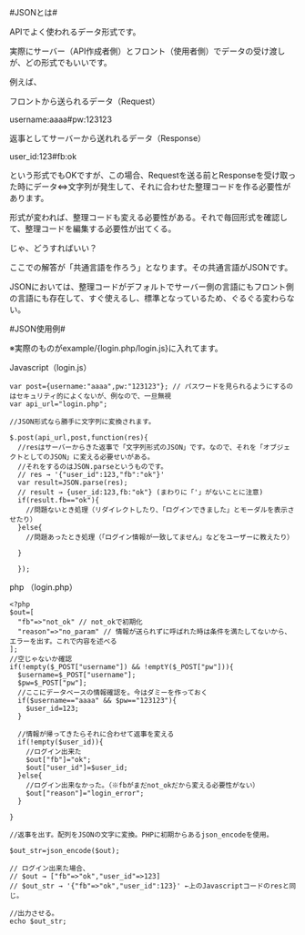 #JSONとは#

APIでよく使われるデータ形式です。

実際にサーバー（API作成者側）とフロント（使用者側）でデータの受け渡しが、どの形式でもいいです。

例えば、

フロントから送られるデータ（Request）

username:aaaa#pw:123123

返事としてサーバーから送れれるデータ（Response）

user_id:123#fb:ok

という形式でもOKですが、この場合、Requestを送る前とResponseを受け取った時にデータ⇔文字列が発生して、それに合わせた整理コードを作る必要性があります。

形式が変われば、整理コードも変える必要性がある。それで毎回形式を確認して、整理コードを編集する必要性が出てくる。

じゃ、どうすればいい？

ここでの解答が「共通言語を作ろう」となります。その共通言語がJSONです。

JSONにおいては、整理コードがデフォルトでサーバー側の言語にもフロント側の言語にも存在して、すぐ使えるし、標準となっているため、ぐるぐる変わらない。

#JSON使用例#

※実際のものがexample/{login.php/login.js}に入れてます。

Javascript（login.js）

```
var post={username:"aaaa",pw:"123123"}; // パスワードを見られるようにするのはセキュリティ的によくないが、例なので、一旦無視
var api_url="login.php";

//JSON形式なら勝手に文字列に変換されます。

$.post(api_url,post,function(res){
  //resはサーバーからきた返事で「文字列形式のJSON」です。なので、それを「オブジェクトとしてのJSON」に変える必要せいがある。
  //それをするのはJSON.parseというものです。
  // res → '{"user_id":123,"fb":"ok"}'
  var result=JSON.parse(res);
  // result → {user_id:123,fb:"ok"} (まわりに「'」がないことに注意)
  if(result.fb=="ok"){
    //問題ないとき処理（リダイレクトしたり、「ログインできました」とモーダルを表示させたり）
  }else{
    //問題あったとき処理（「ログイン情報が一致してません」などをユーザーに教えたり）

  }

  });

```

php （login.php）

```
<?php
$out=[
  "fb"=>"not_ok" // not_okで初期化
  "reason"=>"no_param" // 情報が送られずに呼ばれた時は条件を満たしてないから、エラーを出す。これで内容を述べる
];
//空じゃないか確認
if(!empty($_POST["username"]) && !emptY($_POST["pw"])){
  $username=$_POST["username"];
  $pw=$_POST["pw"];
  //ここにデータベースの情報確認を。今はダミーを作っておく
  if($username=="aaaa" && $pw=="123123"){
    $user_id=123;
  }

  //情報が帰ってきたらそれに合わせて返事を変える
  if(!empty($user_id)){
    //ログイン出来た
    $out["fb"]="ok";
    $out["user_id"]=$user_id;
  }else{
    //ログイン出来なかった。（※fbがまだnot_okだから変える必要性がない）
    $out["reason"]="login_error";
  }

}

//返事を出す。配列をJSONの文字に変換。PHPに初期からあるjson_encodeを使用。

$out_str=json_encode($out);

// ログイン出来た場合、
// $out → ["fb"=>"ok","user_id"=>123]
// $out_str → '{"fb"=>"ok","user_id":123}' ←上のJavascriptコードのresと同じ。

//出力させる。
echo $out_str;

```
